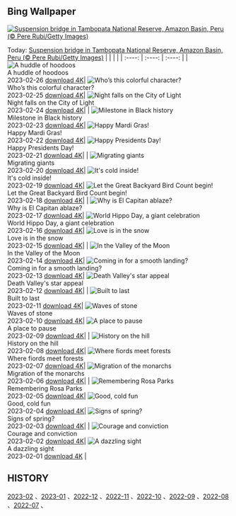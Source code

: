 ## Bing Wallpaper
[![Suspension bridge in Tambopata National Reserve, Amazon Basin, Peru (© Pere Rubi/Getty Images)](https://cn.bing.com/th?id=OHR.CanopyPeru_EN-US9715922202_UHD.jpg&w=1000)](https://cn.bing.com/th?id=OHR.CanopyPeru_EN-US9715922202_UHD.jpg&pid=hp&w=3840&h=2160&rs=1&c=4)

Today: [Suspension bridge in Tambopata National Reserve, Amazon Basin, Peru (© Pere Rubi/Getty Images)](https://cn.bing.com/th?id=OHR.CanopyPeru_EN-US9715922202_UHD.jpg&pid=hp&w=3840&h=2160&rs=1&c=4)
  |      |      |      |
| :----: | :----: | :----: |
| ![A huddle of hoodoos](https://cn.bing.com/th?id=OHR.BryceAnniv_EN-US9498074213_UHD.jpg&pid=hp&w=384&h=216&rs=1&c=4) <br/> A huddle of hoodoos <br/> 2023-02-26  [download 4K](https://cn.bing.com/th?id=OHR.BryceAnniv_EN-US9498074213_UHD.jpg&pid=hp&w=3840&h=2160&rs=1&c=4)| ![Who’s this colorful character?](https://cn.bing.com/th?id=OHR.RichmondParkDuck_EN-US9381974155_UHD.jpg&pid=hp&w=384&h=216&rs=1&c=4) <br/> Who’s this colorful character? <br/> 2023-02-25  [download 4K](https://cn.bing.com/th?id=OHR.RichmondParkDuck_EN-US9381974155_UHD.jpg&pid=hp&w=3840&h=2160&rs=1&c=4)| ![Night falls on the City of Light](https://cn.bing.com/th?id=OHR.BlueWinterParis_EN-US2358774284_UHD.jpg&pid=hp&w=384&h=216&rs=1&c=4) <br/> Night falls on the City of Light <br/> 2023-02-24  [download 4K](https://cn.bing.com/th?id=OHR.BlueWinterParis_EN-US2358774284_UHD.jpg&pid=hp&w=3840&h=2160&rs=1&c=4)|
| ![Milestone in Black history](https://cn.bing.com/th?id=OHR.FreedomRallyChi_EN-US2565810173_UHD.jpg&pid=hp&w=384&h=216&rs=1&c=4) <br/> Milestone in Black history <br/> 2023-02-23  [download 4K](https://cn.bing.com/th?id=OHR.FreedomRallyChi_EN-US2565810173_UHD.jpg&pid=hp&w=3840&h=2160&rs=1&c=4)| ![Happy Mardi Gras!](https://cn.bing.com/th?id=OHR.MardiGrasNOLA_EN-US2138635038_UHD.jpg&pid=hp&w=384&h=216&rs=1&c=4) <br/> Happy Mardi Gras! <br/> 2023-02-22  [download 4K](https://cn.bing.com/th?id=OHR.MardiGrasNOLA_EN-US2138635038_UHD.jpg&pid=hp&w=3840&h=2160&rs=1&c=4)| ![Happy Presidents Day!](https://cn.bing.com/th?id=OHR.PresDayDC_EN-US2054662773_UHD.jpg&pid=hp&w=384&h=216&rs=1&c=4) <br/> Happy Presidents Day! <br/> 2023-02-21  [download 4K](https://cn.bing.com/th?id=OHR.PresDayDC_EN-US2054662773_UHD.jpg&pid=hp&w=3840&h=2160&rs=1&c=4)|
| ![Migrating giants](https://cn.bing.com/th?id=OHR.MauiWhale_EN-US1928366389_UHD.jpg&pid=hp&w=384&h=216&rs=1&c=4) <br/> Migrating giants <br/> 2023-02-20  [download 4K](https://cn.bing.com/th?id=OHR.MauiWhale_EN-US1928366389_UHD.jpg&pid=hp&w=3840&h=2160&rs=1&c=4)| ![It's cold inside!](https://cn.bing.com/th?id=OHR.EbenIceCave_EN-US1839710567_UHD.jpg&pid=hp&w=384&h=216&rs=1&c=4) <br/> It's cold inside! <br/> 2023-02-19  [download 4K](https://cn.bing.com/th?id=OHR.EbenIceCave_EN-US1839710567_UHD.jpg&pid=hp&w=3840&h=2160&rs=1&c=4)| ![Let the Great Backyard Bird Count begin!](https://cn.bing.com/th?id=OHR.BirdcountAllen_EN-US1766542066_UHD.jpg&pid=hp&w=384&h=216&rs=1&c=4) <br/> Let the Great Backyard Bird Count begin! <br/> 2023-02-18  [download 4K](https://cn.bing.com/th?id=OHR.BirdcountAllen_EN-US1766542066_UHD.jpg&pid=hp&w=3840&h=2160&rs=1&c=4)|
| ![Why is El Capitan ablaze?](https://cn.bing.com/th?id=OHR.FireFallYosemite_EN-US1696286356_UHD.jpg&pid=hp&w=384&h=216&rs=1&c=4) <br/> Why is El Capitan ablaze? <br/> 2023-02-17  [download 4K](https://cn.bing.com/th?id=OHR.FireFallYosemite_EN-US1696286356_UHD.jpg&pid=hp&w=3840&h=2160&rs=1&c=4)| ![World Hippo Day, a giant celebration](https://cn.bing.com/th?id=OHR.HippoDayChobe_EN-US1475666654_UHD.jpg&pid=hp&w=384&h=216&rs=1&c=4) <br/> World Hippo Day, a giant celebration <br/> 2023-02-16  [download 4K](https://cn.bing.com/th?id=OHR.HippoDayChobe_EN-US1475666654_UHD.jpg&pid=hp&w=3840&h=2160&rs=1&c=4)| ![Love is in the snow](https://cn.bing.com/th?id=OHR.OtaruIgloo_EN-US1380797135_UHD.jpg&pid=hp&w=384&h=216&rs=1&c=4) <br/> Love is in the snow <br/> 2023-02-15  [download 4K](https://cn.bing.com/th?id=OHR.OtaruIgloo_EN-US1380797135_UHD.jpg&pid=hp&w=3840&h=2160&rs=1&c=4)|
| ![In the Valley of the Moon](https://cn.bing.com/th?id=OHR.MoonValley_EN-US1284273095_UHD.jpg&pid=hp&w=384&h=216&rs=1&c=4) <br/> In the Valley of the Moon <br/> 2023-02-14  [download 4K](https://cn.bing.com/th?id=OHR.MoonValley_EN-US1284273095_UHD.jpg&pid=hp&w=3840&h=2160&rs=1&c=4)| ![Coming in for a smooth landing?](https://cn.bing.com/th?id=OHR.BoobyDarwinDay_EN-US7558308740_UHD.jpg&pid=hp&w=384&h=216&rs=1&c=4) <br/> Coming in for a smooth landing? <br/> 2023-02-13  [download 4K](https://cn.bing.com/th?id=OHR.BoobyDarwinDay_EN-US7558308740_UHD.jpg&pid=hp&w=3840&h=2160&rs=1&c=4)| ![Death Valley's star appeal](https://cn.bing.com/th?id=OHR.DarkSkiesDV_EN-US5129041284_UHD.jpg&pid=hp&w=384&h=216&rs=1&c=4) <br/> Death Valley's star appeal <br/> 2023-02-12  [download 4K](https://cn.bing.com/th?id=OHR.DarkSkiesDV_EN-US5129041284_UHD.jpg&pid=hp&w=3840&h=2160&rs=1&c=4)|
| ![Built to last](https://cn.bing.com/th?id=OHR.EpidaurusGreece_EN-US0957261511_UHD.jpg&pid=hp&w=384&h=216&rs=1&c=4) <br/> Built to last <br/> 2023-02-11  [download 4K](https://cn.bing.com/th?id=OHR.EpidaurusGreece_EN-US0957261511_UHD.jpg&pid=hp&w=3840&h=2160&rs=1&c=4)| ![Waves of stone](https://cn.bing.com/th?id=OHR.LowerAntelopeAZ_EN-US3547494170_UHD.jpg&pid=hp&w=384&h=216&rs=1&c=4) <br/> Waves of stone <br/> 2023-02-10  [download 4K](https://cn.bing.com/th?id=OHR.LowerAntelopeAZ_EN-US3547494170_UHD.jpg&pid=hp&w=3840&h=2160&rs=1&c=4)| ![A place to pause](https://cn.bing.com/th?id=OHR.NorwayRestArea_EN-US3474268008_UHD.jpg&pid=hp&w=384&h=216&rs=1&c=4) <br/> A place to pause <br/> 2023-02-09  [download 4K](https://cn.bing.com/th?id=OHR.NorwayRestArea_EN-US3474268008_UHD.jpg&pid=hp&w=3840&h=2160&rs=1&c=4)|
| ![History on the hill](https://cn.bing.com/th?id=OHR.MedievalLabro_EN-US3411281136_UHD.jpg&pid=hp&w=384&h=216&rs=1&c=4) <br/> History on the hill <br/> 2023-02-08  [download 4K](https://cn.bing.com/th?id=OHR.MedievalLabro_EN-US3411281136_UHD.jpg&pid=hp&w=3840&h=2160&rs=1&c=4)| ![Where fiords meet forests](https://cn.bing.com/th?id=OHR.WaitangiFjordlandNP_EN-US6375624505_UHD.jpg&pid=hp&w=384&h=216&rs=1&c=4) <br/> Where fiords meet forests <br/> 2023-02-07  [download 4K](https://cn.bing.com/th?id=OHR.WaitangiFjordlandNP_EN-US6375624505_UHD.jpg&pid=hp&w=3840&h=2160&rs=1&c=4)| ![Migration of the monarchs](https://cn.bing.com/th?id=OHR.MonarchPismo_EN-US3162751009_UHD.jpg&pid=hp&w=384&h=216&rs=1&c=4) <br/> Migration of the monarchs <br/> 2023-02-06  [download 4K](https://cn.bing.com/th?id=OHR.MonarchPismo_EN-US3162751009_UHD.jpg&pid=hp&w=3840&h=2160&rs=1&c=4)|
| ![Remembering Rosa Parks](https://cn.bing.com/th?id=OHR.RosaParksBus_EN-US3109740887_UHD.jpg&pid=hp&w=384&h=216&rs=1&c=4) <br/> Remembering Rosa Parks <br/> 2023-02-05  [download 4K](https://cn.bing.com/th?id=OHR.RosaParksBus_EN-US3109740887_UHD.jpg&pid=hp&w=3840&h=2160&rs=1&c=4)| ![Good, cold fun](https://cn.bing.com/th?id=OHR.QuebecFrontenac_EN-US3034032069_UHD.jpg&pid=hp&w=384&h=216&rs=1&c=4) <br/> Good, cold fun <br/> 2023-02-04  [download 4K](https://cn.bing.com/th?id=OHR.QuebecFrontenac_EN-US3034032069_UHD.jpg&pid=hp&w=3840&h=2160&rs=1&c=4)| ![Signs of spring?](https://cn.bing.com/th?id=OHR.GroundhogThree_EN-US2975789647_UHD.jpg&pid=hp&w=384&h=216&rs=1&c=4) <br/> Signs of spring? <br/> 2023-02-03  [download 4K](https://cn.bing.com/th?id=OHR.GroundhogThree_EN-US2975789647_UHD.jpg&pid=hp&w=3840&h=2160&rs=1&c=4)|
| ![Courage and conviction](https://cn.bing.com/th?id=OHR.LittleRockNine_EN-US4940477720_UHD.jpg&pid=hp&w=384&h=216&rs=1&c=4) <br/> Courage and conviction <br/> 2023-02-02  [download 4K](https://cn.bing.com/th?id=OHR.LittleRockNine_EN-US4940477720_UHD.jpg&pid=hp&w=3840&h=2160&rs=1&c=4)| ![A dazzling sight](https://cn.bing.com/th?id=OHR.ZebraTrio_EN-US4742257683_UHD.jpg&pid=hp&w=384&h=216&rs=1&c=4) <br/> A dazzling sight <br/> 2023-02-01  [download 4K](https://cn.bing.com/th?id=OHR.ZebraTrio_EN-US4742257683_UHD.jpg&pid=hp&w=3840&h=2160&rs=1&c=4) |
  
  ## HISTORY
  [2023-02](https://github.com/Underglaze-Blue/bingwallpaper/tree/main/archive/2023-02/) 、[2023-01](https://github.com/Underglaze-Blue/bingwallpaper/tree/main/archive/2023-01/) 、[2022-12](https://github.com/Underglaze-Blue/bingwallpaper/tree/main/archive/2022-12/) 、[2022-11](https://github.com/Underglaze-Blue/bingwallpaper/tree/main/archive/2022-11/) 、[2022-10](https://github.com/Underglaze-Blue/bingwallpaper/tree/main/archive/2022-10/) 、[2022-09](https://github.com/Underglaze-Blue/bingwallpaper/tree/main/archive/2022-09/) 、[2022-08](https://github.com/Underglaze-Blue/bingwallpaper/tree/main/archive/2022-08/) 、[2022-07](https://github.com/Underglaze-Blue/bingwallpaper/tree/main/archive/2022-07/) 、